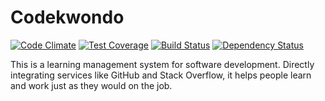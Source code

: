 # Codekwondo

[![Code Climate](https://codeclimate.com/github/chrisvfritz/codekwondo/badges/gpa.svg)](https://codeclimate.com/github/chrisvfritz/codekwondo) [![Test Coverage](https://codeclimate.com/github/chrisvfritz/codekwondo/badges/coverage.svg)](https://codeclimate.com/github/chrisvfritz/codekwondo) [![Build Status](https://travis-ci.org/chrisvfritz/codekwondo.svg?branch=production)](https://travis-ci.org/chrisvfritz/codekwondo) [![Dependency Status](https://gemnasium.com/chrisvfritz/codekwondo.svg)](https://gemnasium.com/chrisvfritz/codekwondo)

This is a learning management system for software development. Directly integrating services like GitHub and Stack Overflow, it helps people learn and work just as they would on the job.
